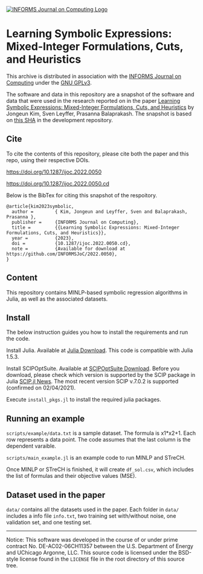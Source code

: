 [![INFORMS Journal on Computing Logo](https://INFORMSJoC.github.io/logos/INFORMS_Journal_on_Computing_Header.jpg)](https://pubsonline.informs.org/journal/ijoc)

# Learning Symbolic Expressions: Mixed-Integer Formulations, Cuts, and Heuristics

This archive is distributed in association with the [INFORMS Journal on
Computing](https://pubsonline.informs.org/journal/ijoc) under the [GNU GPLv3](LICENSE).

The software and data in this repository are a snapshot of the software and data
that were used in the research reported on in the paper 
[Learning Symbolic Expressions: Mixed-Integer Formulations, Cuts, and Heuristics](https://doi.org/10.1287/ijoc.2022.0050) by Jongeun Kim, Sven Leyffer, Prasanna Balaprakash.
The snapshot is based on 
[this SHA](https://github.com/tkralphs/JoCTemplate/commit/f7f30c63adbcb0811e5a133e1def696b74f3ba15) 
in the development repository. 

## Cite

To cite the contents of this repository, please cite both the paper and this repo, using their respective DOIs.

https://doi.org/10.1287/ijoc.2022.0050

https://doi.org/10.1287/ijoc.2022.0050.cd

Below is the BibTex for citing this snapshot of the respoitory.

```
@article{kim2023symbolic,
  author =        { Kim, Jongeun and Leyffer, Sven and Balaprakash, Prasanna },
  publisher =     {INFORMS Journal on Computing},
  title =         {{Learning Symbolic Expressions: Mixed-Integer Formulations, Cuts, and Heuristics}},
  year =          {2023},
  doi =           {10.1287/ijoc.2022.0050.cd},
  note =          {Available for download at https://github.com/INFORMSJoC/2022.0050},
}  
```

## Content

This repository contains MINLP-based symbolic regression algorithms in Julia, as well as the associated datasets.

## Install

The below instruction guides you how to install the requirements and run the code.

Install Julia. Available at [Julia Download](https://julialang.org/downloads/). This code is compatible with Julia 1.5.3.

Install SCIPOptSuite. Available at [SCIPOptSuite Download](https://www.scipopt.org/index.php#download). 
Before you download, please check which version is supported by the SCIP package in Julia [SCIP.jl News](https://github.com/scipopt/SCIP.jl/blob/master/NEWS.md).
The most recent version SCIP v.7.0.2 is supported (confirmed on 02/04/2021).

Execute `install_pkgs.jl` to install the required julia packages.

## Running an example

`scripts/example/data.txt` is a sample dataset. The formula is x1*x2+1. Each row represents a data point. The code assumes that the last column is the dependent varaible.

`scripts/main_example.jl` is an example code to run MINLP and STreCH. 

Once MINLP or STreCH is finished, it will create `df_sol.csv`, which includes the list of formulas and their objective values (MSE).

## Dataset used in the paper

`data/` contains all the datasets used in the paper. Each folder in `data/` includes a info file `info.txt`, two training set with/without noise, one validation set, and one testing set.


********************************************************************************

Notice: This software was developed in the course of or under prime
contract No. DE-AC02-06CH11357 between the U.S.
Department of Energy and UChicago Argonne, LLC.
This source code is licensed under the BSD-style license found in the `LICENSE` file in the root directory of this source tree.  
